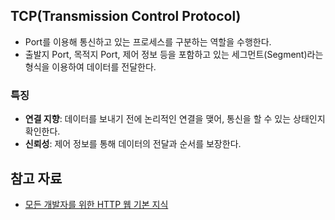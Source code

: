 ## TCP(Transmission Control Protocol)

- Port를 이용해 통신하고 있는 프로세스를 구분하는 역할을 수행한다.
- 출발지 Port, 목적지 Port, 제어 정보 등을 포함하고 있는 세그먼트(Segment)라는 형식을 이용하여 데이터를 전달한다.

### 특징

- **연결 지향**: 데이터를 보내기 전에 논리적인 연결을 맺어, 통신을 할 수 있는 상태인지 확인한다.
- **신뢰성**: 제어 정보를 통해 데이터의 전달과 순서를 보장한다.

## 참고 자료

- [모든 개발자를 위한 HTTP 웹 기본 지식](https://www.inflearn.com/course/http-%EC%9B%B9-%EB%84%A4%ED%8A%B8%EC%9B%8C%ED%81%AC)